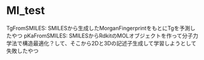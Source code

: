 # MI_test
TgFromSMILES: SMILESから生成したMorganFingerprintをもとにTgを予測したやつ
pKaFromSMILES: SMILESからRdkitのMOLオブジェクトを作って分子力学法で構造最適化？して、そこから2Dと3Dの記述子生成して学習しようとして失敗したやつ
